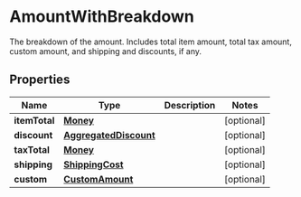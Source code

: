 

# AmountWithBreakdown

The breakdown of the amount. Includes total item amount, total tax amount, custom amount, and shipping and discounts, if any.

## Properties

| Name | Type | Description | Notes |
|------------ | ------------- | ------------- | -------------|
|**itemTotal** | [**Money**](Money.md) |  |  [optional] |
|**discount** | [**AggregatedDiscount**](AggregatedDiscount.md) |  |  [optional] |
|**taxTotal** | [**Money**](Money.md) |  |  [optional] |
|**shipping** | [**ShippingCost**](ShippingCost.md) |  |  [optional] |
|**custom** | [**CustomAmount**](CustomAmount.md) |  |  [optional] |



